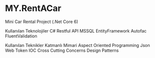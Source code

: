 # MY.RentACar
Mini Car Rental Project (.Net Core 6)

Kullanılan Teknolojiler
C#
Restful API
MSSQL
EntityFramework
Autofac
FluentValidation

Kullanılan Teknikler
Katmanlı Mimari
Aspect Oriented Programming
Json Web Token
IOC
Cross Cutting Concerns
Design Patterns

